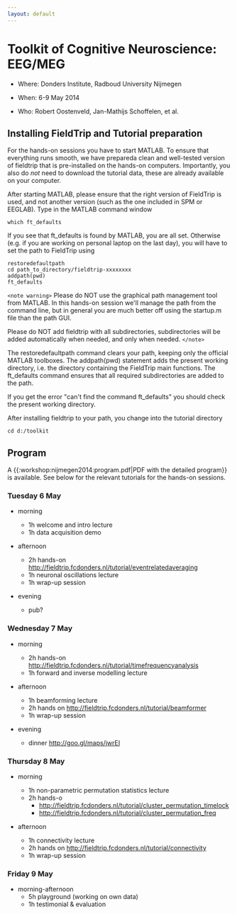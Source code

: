 ```yaml
---
layout: default
---
```


# Toolkit of Cognitive Neuroscience: EEG/MEG


*  Where: Donders Institute, Radboud University Nijmegen

*  When: 6-9 May 2014

*  Who: Robert Oostenveld, Jan-Mathijs Schoffelen, et al.

## Installing FieldTrip and Tutorial preparation

For the hands-on sessions you have to start MATLAB. To ensure that
everything runs smooth, we have prepareda clean and well-tested
version of fieldtrip that is pre-installed on the hands-on computers. Importantly, you also do *not* need to download the tutorial data, these are already available on your computer.

After starting MATLAB, please ensure that the right version of FieldTrip is used, and not another version (such as the one included in SPM or EEGLAB). Type in the MATLAB command window

    which ft_defaults

If you see that ft_defaults is found by MATLAB, you are all set. Otherwise (e.g. if you are working on personal laptop on the last day), you will have to set the path to FieldTrip using

    restoredefaultpath
    cd path_to_directory/fieldtrip-xxxxxxxx
    addpath(pwd)
    ft_defaults

`<note warning>`
Please do NOT use the graphical path management tool from MATLAB. In this hands-on session we'll manage the path from the command line, but in general you are much better off using the startup.m file than the path GUI.

Please do NOT add fieldtrip with all subdirectories, subdirectories will be added automatically when needed, and only when needed.
`</note>`

The restoredefaultpath command clears your path, keeping only the
official MATLAB toolboxes. The addpath(pwd) statement adds the
present working directory, i.e. the directory containing the FieldTrip
main functions. The ft_defaults command ensures that all required
subdirectories are added to the path.

If you get the error "can't find the command ft_defaults" you should check the present working directory. 

After installing fieldtrip to your path, you change into the tutorial directory

    cd d:/toolkit


## Program

A {{:workshop:nijmegen2014:program.pdf|PDF with the detailed program}} is available. See below for the relevant tutorials for the hands-on sessions.

### Tuesday 6 May

*  morning
    * 1h welcome and intro lecture
    * 1h data acquisition demo

*  afternoon
    * 2h hands-on http://fieldtrip.fcdonders.nl/tutorial/eventrelatedaveraging
    * 1h neuronal oscillations lecture
    * 1h wrap-up session

*  evening
    * pub?
    

### Wednesday 7 May

*  morning
    * 2h hands-on http://fieldtrip.fcdonders.nl/tutorial/timefrequencyanalysis
    * 1h forward and inverse modelling lecture

*  afternoon
    * 1h beamforming lecture
    * 2h hands on http://fieldtrip.fcdonders.nl/tutorial/beamformer
    * 1h wrap-up session

*  evening
    * dinner http://goo.gl/maps/jwrEI

### Thursday 8 May

*  morning
    * 1h non-parametric permutation statistics lecture
    * 2h hands-o
      * http://fieldtrip.fcdonders.nl/tutorial/cluster_permutation_timelock
      * http://fieldtrip.fcdonders.nl/tutorial/cluster_permutation_freq

*  afternoon
    * 1h connectivity lecture
    * 2h hands on http://fieldtrip.fcdonders.nl/tutorial/connectivity
    * 1h wrap-up session

### Friday 9 May

*  morning-afternoon
    * 5h playground (working on own data)
    * 1h testimonial & evaluation
